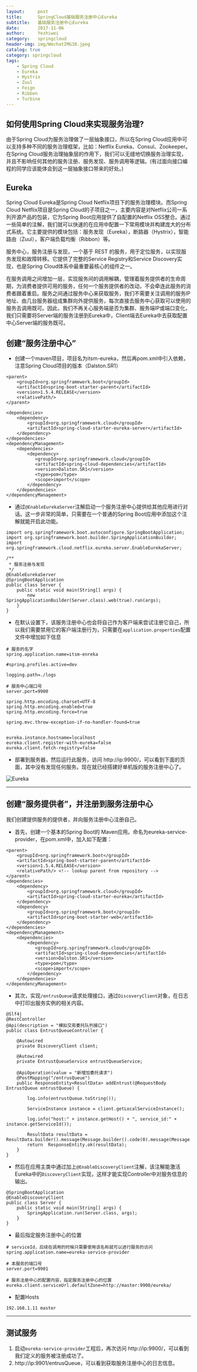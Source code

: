 ```yaml
---
layout:     post
title:      SpringCloud基础服务注册中心Eureka
subtitle:   基础服务注册中心Eureka
date:       2017-11-06
author:     Yezhiwei
category:   springcloud
header-img: img/WechatIMG38.jpeg
catalog: true
category: springcloud
tags:
    - Spring Cloud
    - Eureka 
    - Hystrix 
    - Zuul 
    - Feign 
    - Ribbon 
    - Turbine
---
```



## 如何使用Spring Cloud来实现服务治理?

由于Spring Cloud为服务治理做了一层抽象接口，所以在Spring Cloud应用中可以支持多种不同的服务治理框架，比如：Netflix Eureka、Consul、Zookeeper。在Spring Cloud服务治理抽象层的作用下，我们可以无缝地切换服务治理实现，并且不影响任何其他的服务注册、服务发现、服务调用等逻辑。(有过面向接口编程的同学应该能体会到这一层抽象接口带来的好处。)

## Eureka

Spring Cloud Eureka是Spring Cloud Netflix项目下的服务治理模块。而Spring Cloud Netflix项目是Spring Cloud的子项目之一，主要内容是对Netflix公司一系列开源产品的包装，它为Spring Boot应用提供了自配置的Netflix OSS整合。通过一些简单的注解，我们就可以快速的在应用中配置一下常用模块并构建庞大的分布式系统。它主要提供的模块包括：服务发现（Eureka），断路器（Hystrix），智能路由（Zuul），客户端负载均衡（Ribbon）等。

服务中心，服务注册与发现，一个基于 REST 的服务，用于定位服务，以实现服务发现和故障转移。它提供了完整的Service Registry和Service Discovery实现，也是Spring Cloud体系中最重要最核心的组件之一。

在服务调用之间增加一层，实现服务间的调用解耦，管理着服务提供者的生命周期，为消费者提供可用的服务，任何一个服务提供者的改动，不会牵连此服务的消费者跟着重启。服务之间通过服务中心来获取服务，我们不需要关注调用的服务IP地址、由几台服务器组成集群向外提供服务，每次直接去服务中心获取可以使用的服务去调用既可。因此，我们不再关心服务端是否为集群、服务端IP或端口变化，我们只需要将Server端的服务注册到Eureka中，Client端去Eureka中去获取配置中心Server端的服务既可。

## 创建“服务注册中心”

* 创建一个maven项目，项目名为itsm-eureka，然后再pom.xml中引入依赖，注意Spring Cloud项目的版本（Dalston.SR1）

```
<parent>
    <groupId>org.springframework.boot</groupId>
    <artifactId>spring-boot-starter-parent</artifactId>
    <version>1.5.4.RELEASE</version>
    <relativePath/>
</parent>

<dependencies>
    <dependency>
        <groupId>org.springframework.cloud</groupId>
        <artifactId>spring-cloud-starter-eureka-server</artifactId>
    </dependency>
</dependencies>
<dependencyManagement>
    <dependencies>
        <dependency>
           <groupId>org.springframework.cloud</groupId>
           <artifactId>spring-cloud-dependencies</artifactId>
           <version>Dalston.SR1</version>
           <type>pom</type>
           <scope>import</scope>
        </dependency>
    </dependencies>
</dependencyManagement>
```

* 通过`@EnableEurekaServer`注解启动一个服务注册中心提供给其他应用进行对话。这一步非常的简单，只需要在一个普通的Spring Boot应用中添加这个注解就能开启此功能。

```
import org.springframework.boot.autoconfigure.SpringBootApplication;
import org.springframework.boot.builder.SpringApplicationBuilder;
import org.springframework.cloud.netflix.eureka.server.EnableEurekaServer;

/**
 * 服务注册与发现
 */
@EnableEurekaServer
@SpringBootApplication
public class Server {
    public static void main(String[] args) {
        new SpringApplicationBuilder(Server.class).web(true).run(args);
    }
}
```

* 在默认设置下，该服务注册中心也会将自己作为客户端来尝试注册它自己，所以我们需要禁用它的客户端注册行为，只需要在`application.properties`配置文件中增加如下信息

```
# 服务的名字
spring.application.name=itsm-enreka

#spring.profiles.active=dev

logging.path=./logs

# 服务中心端口号
server.port=9900

spring.http.encoding.charset=UTF-8
spring.http.encoding.enabled=true
spring.http.encoding.force=true

spring.mvc.throw-exception-if-no-handler-found=true


eureka.instance.hostname=localhost
eureka.client.register-with-eureka=false
eureka.client.fetch-registry=false
```

* 部署到服务器，然后运行此服务，访问 http://ip:9900/，可以看到下面的页面，其中没有发现任何服务。现在就已经搭建好单机版的服务注册中心了。

![Eureka](/img/spring-cloud-starter-dalston-1-1.png)

---

## 创建“服务提供者”，并注册到服务注册中心

我们创建提供服务的提供者，并向服务注册中心注册自己。

* 首先，创建一个基本的Spring Boot的 Maven应用。命名为eureka-service-provider，在pom.xml中，加入如下配置：

```
<parent> 
    <groupId>org.springframework.boot</groupId>
    <artifactId>spring-boot-starter-parent</artifactId>
    <version>1.5.4.RELEASE</version>
    <relativePath/> <!-- lookup parent from repository -->
</parent>
<dependencies>
    <dependency>
        <groupId>org.springframework.cloud</groupId>
        <artifactId>spring-cloud-starter-eureka</artifactId>
    </dependency>
    <dependency>
        <groupId>org.springframework.boot</groupId>
        <artifactId>spring-boot-starter-web</artifactId>
    </dependency>
</dependencies>
<dependencyManagement>
    <dependencies>
        <dependency>
           <groupId>org.springframework.cloud</groupId>
           <artifactId>spring-cloud-dependencies</artifactId>
           <version>Dalston.SR1</version>
           <type>pom</type>
           <scope>import</scope>
        </dependency>
    </dependencies>
</dependencyManagement>
```

* 其次，实现`/entrusQueue`请求处理接口，通过`DiscoveryClient`对象，在日志中打印出服务实例的相关内容。

```
@Slf4j
@RestController
@Api(description = "模拟交易委托队列接口")
public class EntrustQueueController {

    @Autowired
    private DiscoveryClient client;

    @Autowired
    private EntrustQueueService entrustQueueService;

    @ApiOperation(value = "新增加委托请求")
    @PostMapping("/entrusQueue")
    public ResponseEntity<ResultData> addEntrust(@RequestBody EntrustQueue entrustQueue) {

        log.info(entrustQueue.toString());

        ServiceInstance instance = client.getLocalServiceInstance();

        log.info("host:" + instance.getHost() + ", service_id:" + instance.getServiceId());

        ResultData resultData = ResultData.builder().message(Message.builder().code(0).message(Message.SUCCESS_MESSAGE).build()).build();
        return  ResponseEntity.ok(resultData);
    }
}
```

* 然后在应用主类中通过加上`@EnableDiscoveryClient`注解，该注解能激活Eureka中的`DiscoveryClient`实现，这样才能实现Controller中对服务信息的输出。

```
@SpringBootApplication
@EnableDiscoveryClient
public class Server {
    public static void main(String[] args) {
        SpringApplication.run(Server.class, args);
    }
}
```

* 最后指定服务注册中心的位置

```
# serviceId，后续在调用的时候只需要使用该名称就可以进行服务的访问
spring.application.name=eureka-service-provider

# 本服务的端口号
server.port=9901

# 服务注册中心的配置内容，指定服务注册中心的位置
eureka.client.serviceUrl.defaultZone=http://master:9900/eureka/
```

* 配置Hosts

```
192.168.1.11 master
```

---

## 测试服务

1. 启动`eureka-service-provider`工程后，再次访问 http://ip:9900/，可以看到我们定义的服务被注册成功了。
2. http://ip:9901/entrusQueue，可以看到获取服务注册中心的日志信息。




